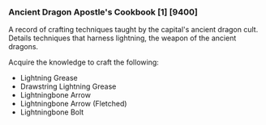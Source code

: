### Ancient Dragon Apostle's Cookbook [1] [9400]

A record of crafting techniques taught by the capital's ancient dragon cult. Details techniques that harness lightning, the weapon of the ancient dragons.

Acquire the knowledge to craft the following:

- Lightning Grease
- Drawstring Lightning Grease
- Lightningbone Arrow
- Lightningbone Arrow (Fletched)
- Lightningbone Bolt